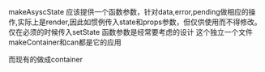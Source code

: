 
makeAsyscState 应该提供一个函数参数，针对data,error,pending做相应的操作,实际上是render,因此如惯例传入state和props参数，但仅供使用而不得修改。
仅在必须的时候传入setState
函数参数是经常要考虑的设计
这个独立一个文件 makeContainer和can都是它的应用

而现有的做成container
